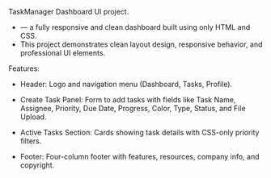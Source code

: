 TaskManager Dashboard UI project.

* — a fully responsive and clean dashboard built using only HTML and CSS.
* This project demonstrates clean layout design, responsive behavior, and professional UI elements.

Features:

* Header: Logo and navigation menu (Dashboard, Tasks, Profile).

* Create Task Panel: Form to add tasks with fields like Task Name, Assignee, Priority, Due Date, Progress, Color, Type, Status, and File Upload.

* Active Tasks Section: Cards showing task details with CSS-only priority filters.

* Footer: Four-column footer with features, resources, company info, and copyright.

